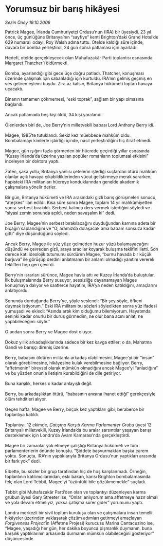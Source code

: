 # Yorumsuz bir barış hikâyesi

*Sezin Öney 19.10.2009*

<div class="taraf_structure_2col_1zq">
<div class="margen_n">



 <p>Patrick Magee, İrlanda Cumhuriyetçi Ordusu’nun (IRA) bir üyesiydi. 23 yıl önce, üç günlüğüne Britanya’nın “sayfiye” kenti Brighton’daki Grand Hotel’de 629 numaralı odayı, Roy Walsh adına tuttu. Otelde kaldığı süre içinde, duvara bir bomba yerleştirdi, 24 gün sonra patlaması için ayarladı. <br/><br/>Hedefi, otelde gerçekleşecek olan Muhafazakâr Parti toplantısı esnasında Margaret Thatcher’ı öldürmekti. <br/><br/>Bomba, ayarlandığı gibi gece üçe doğru patladı. Thatcher, konuşması üzerinde çalışmak için sabahladığı için kurtuldu. IRA’nın gelmiş geçmiş en ses getiren eylemi buydu. Zira az kalsın, Britanya hükümeti toptan havaya uçacaktı. <br/><br/>Binanın tamamen çökmemesi, “eski toprak”, sağlam bir yapı olmasına bağlandı. <br/><br/>Ancak patlamada beş kişi öldü, 34 kişi yaralandı. <br/><br/>Ölenlerden biri de, Joe Berry’nin milletvekili babası Lord Anthony Berry idi. <br/><br/>Magee, 1985’te tutuklandı. Sekiz kez müebbede mahkûm oldu. Bombalamayı kimlerle işbirliği içinde, nasıl yerleştirdiğini hiç itiraf etmedi. <br/><br/>Magee, gün ışığını fazla görmeden bir hücrede geçirdiği yıllar esnasında “Kuzey İrlanda’da üzerine yazılan popüler romanların toplumsal etkisini” inceleyen bir doktora yaptı. <br/><br/>Zaten, şaka yollu, Britanya yanlısı çetelerin işlediği suçlardan ötürü mahkûm olanlar açık havaya çıkabildiklerinden vücut geliştirmeye merak sararken, hapisteki IRA militanları hücreye konduklarından genelde akademik çalışmalara yönelir derler. <br/><br/>Bir gün, Britanya hükümeti ve IRA arasındaki gizli barış görüşmeleri sonucu, “ateşkes” ilan edildi. Kısa süre sonra Magee, toplam 14 yıl mahkûmiyetten sonra serbest bırakıldı. Serbest kalınca ders vermek istediğini söyledi ve “siyasi zemin sonunda açıldı, neden savaşalım ki” dedi. <br/><br/>Joe Berry, Magee’nin serbest bırakılacağını duyduğundan karnına adeta bir bıçağın saplandığını ve “O, aramızda dolaşacak ama babam sonsuza kadar gitti” diye düşündüğünü söyledi. <br/><br/>Ancak Berry, Magee ile yüz yüze gelmeden huzur yüzü bulamayacağını düşündü ve çevreden gizli, araya aracılar koyarak buluşma teklifini iletti. Son derece katı ideolojik tutumunu sürdüren Magee, “burnu havada bir küçük burjuva” ile görüşüp derdini anlatmanın bir anlamı olmadığı yanıtını vererek teklifleri hep geri çevirdi. <br/><br/>Berry’nin ısrarları sürünce, Magee havlu attı ve Kuzey İrlanda’da buluştular. İlk buluşmalarında Berry susuyor, sessizliğe dayanamayan Magee konuşmaya dalıyor ve saatlerce hayatını, IRA’ya neden katıldığını, amaçlarını anlatıyordu. <br/><br/>Sonunda durduğunda Berry’ye, şöyle seslendi: “Bir şey söyle, öfkeni duymak istiyorum.” Eski IRA militanı bu sözleri söyledikten sonra yüz ifadesi yumuşadı ve ekledi: “Asında artık kim olduğumu bilemiyorum. Hayatımda seninki kadar onurlu bir duruş görmedim, ne olur bana acını anlat, ne yapabileceğimi söyle.” <br/><br/>O andan sonra Berry ve Magee dost oluyor. <br/><br/>Dokuz yıllık arkadaşlıklarında sadece bir kez kavga ettiler; o da, Mahatma Gandi ve barışçı direniş üzerine. <br/><br/>Berry, babasını öldüren militanla arkadaş olabilmesini, Magee’yi bir “insan” olarak görebilmesine, hikâyesine kulak verebilmesine bağlıyor. Berry, “affetmenin” bireysel olarak mümkün olmadığını ancak Magee’yi “anladığını” ve bu yüzden onunla iletişim kurabildiğini de dile getiriyor. <br/><br/>Buna karşılık, herkes o kadar anlayışlı değil. <br/><br/>Berry, bu arkadaşlıktan ötürü, “babasının anısına ihanet ettiği” gerekçesiyle ölüm tehditleri alıyor. <br/><br/>Geçen hafta, Magee ve Berry, birçok kez yaptıkları gibi, beraberce bir toplantıya katıldı.<br/><br/>Toplantıyı, 12 ekimde, <i>Çatışma Karşıtı Karma Parlamenter Grubu</i> üyesi 12 Britanyalı milletvekili, Kuzey İrlanda’da bu aralar sarsıntılar yaşayan barışı desteklemek için Londra’da Avam Kamarası’nda gerçekleştirdi. <br/><br/>Magee bir zamanlar yok etmeye çalıştığı Britanya hükümeti ve tüm parlamenterlerin önünde konuştu. “Şiddete başvurmaktan başka çarem yoktu. Sonuçta, IRA’nın yaptıklarıyla Britanya Ordusu’nun yaptıkları arasında bir fark yok” dedi. <br/><br/>Elbette, bu sözler bir grup tarafından hiç de hoş karşılanmadı. Örneğin, toplantının katılımcılarından, eski bakan, karısı Brighton bombalamasında felç olan Lord Tebbit, Magee’yi “üzüntülü bile gözükmemekle” suçladı. <br/><br/>Tebbit gibi Muhafazakâr Parti’den olan ve toplantıyı düzenleyen karma grubun üyesi Gary Streeter ise, “Onları anlıyorum ama affetmeye hazır olmalı ve yola devam etmeliyiz, yoksa çatışma sürer gider” yorumunu yaptı. <br/><br/>Londra merkezli bir sivil toplum kuruluşu olan ve çatışmalara insan temelli hikâyeler üzerinden yaklaşarak çözüm adımları getirmeyi amaçlayan <i>Forgiveness Project</i>’in<i> </i>(Affetme Projesi) kurucusu Marina Cantacuzino ise, “Magee, yaşadığı her gün, her dakika boyunca pişmanlık duymanın, buna karşılık yaptıklarının arkasında durmanın mümkün olabileceğini gösteriyor” düşüncesinde.</p>
<br/>
<br/>
<br/>



<br/>


<div id="taraf_not">
</div>

</div>


</div>
